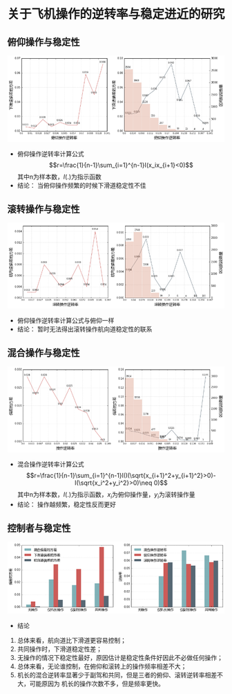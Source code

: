 # 关于飞机操作的逆转率与稳定进近的研究


## 俯仰操作与稳定性
![](png/pitch.png)
- 俯仰操作逆转率计算公式
$$r=\frac{1}{n-1}\sum_{i=1}^{n-1}I(x_ix_{i+1}<0)$$
其中n为样本数，$I(.)$为指示函数
- 结论： 当俯仰操作频繁的时候下滑道稳定性不佳


## 滚转操作与稳定性
![](png/roll.png)
- 俯仰操作逆转率计算公式与俯仰一样
- 结论： 暂时无法得出滚转操作航向道稳定性的联系


## 混合操作与稳定性
![](png/mix.png)
- 混合操作逆转率计算公式
$$r=\frac{1}{n-1}\sum_{i=1}^{n-1}I(I(\sqrt{x_{i+1}^2+y_{i+1}^2}>0)-I(\sqrt{x_i^2+y_i^2}>0)\neq 0)$$
其中n为样本数，$I(.)$为指示函数，$x_i$为俯仰操作量，$y_i$为滚转操作量
- 结论： 操作越频繁，稳定性反而更好


## 控制者与稳定性
![](png/whocontrol.png)
- 结论
1. 总体来看，航向道比下滑道更容易控制；
2. 共同操作时，下滑道稳定性差；
3. 无操作的情况下稳定性最好，原因估计是稳定性条件好因此不必做任何操作；
4. 总体来看，无论谁控制，在俯仰和滚转上的操作频率相差不大；
5. 机长的混合逆转率显著少于副驾和共同，但是三者的俯仰、滚转逆转率相差不大，可能原因为
机长的操作次数不多，但是频率更快。